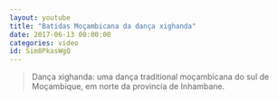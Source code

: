 ```yaml
---
layout: youtube
title: "Batidas Moçambicana da dança xighanda"
date: 2017-06-13 00:00:00
categories: video
id: Sim8PkasWgQ
---
```


> Dança xighanda: uma dança traditional moçambicana do sul de Moçambique, em norte da provincia de Inhambane.
